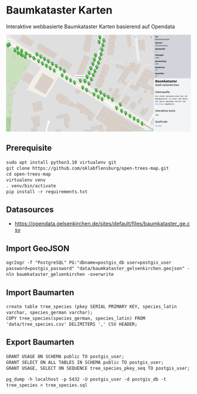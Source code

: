 # Baumkataster Karten

Interaktive webbasierte Baumkataster Karten basierend auf Opendata 


![Screenshot Baumkataster Karte](https://raw.githubusercontent.com/oklabflensburg/open-trees-map/main/baumkataster_gelsenkirchen.png)


## Prerequisite

```
sudo apt install python3.10 virtualenv git
git clone https://github.com/oklabflensburg/open-trees-map.git
cd open-trees-map
virtualenv venv
. venv/bin/activate
pip install -r requirements.txt
```


## Datasources

- https://opendata.gelsenkirchen.de/sites/default/files/baumkataster_ge.csv


## Import GeoJSON

```
ogr2ogr -f "PostgreSQL" PG:"dbname=postgis_db user=postgis_user password=postgis_password" "data/baumkataster_gelsenkirchen.geojson" -nln baumkataster_gelsenkirchen -overwrite
```


## Import Baumarten

```
create table tree_species (pkey SERIAL PRIMARY KEY, species_latin varchar, species_german varchar);
COPY tree_species(species_german, species_latin) FROM 'data/tree_species.csv' DELIMITERS ',' CSV HEADER;
```


## Export Baumarten

```
GRANT USAGE ON SCHEMA public TO postgis_user;
GRANT SELECT ON ALL TABLES IN SCHEMA public TO postgis_user;
GRANT USAGE, SELECT ON SEQUENCE tree_species_pkey_seq TO postgis_user;
```

```
pg_dump -h localhost -p 5432 -U postgis_user -d postgis_db -t tree_species > tree_species.sql
```
